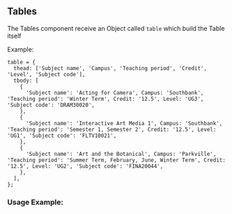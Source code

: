 ## Tables

The Tables component receive an Object called `table` which build the Table itself

Example:

```
table = {
  thead: ['Subject name', 'Campus', 'Teaching period', 'Credit', 'Level', 'Subject code'],
  tbody: [
    {
      'Subject name': 'Acting for Camera', Campus: 'Southbank', 'Teaching period': 'Winter Term', Credit: '12.5', Level: 'UG3', 'Subject code': 'DRAM30020',
    },
    {
      'Subject name': 'Interactive Art Media 1', Campus: 'Southbank', 'Teaching period': 'Semester 1, Semester 2', Credit: '12.5', Level: 'UG1', 'Subject code': 'FLTV10021',
    },
    {
      'Subject name': 'Art and the Botanical', Campus: 'Parkville', 'Teaching period': 'Summer Term, February, June, Winter Term', Credit: '12.5', Level: 'UG2', 'Subject code': 'FINA20044',
    },
  ],
};
```


### Usage Example:

